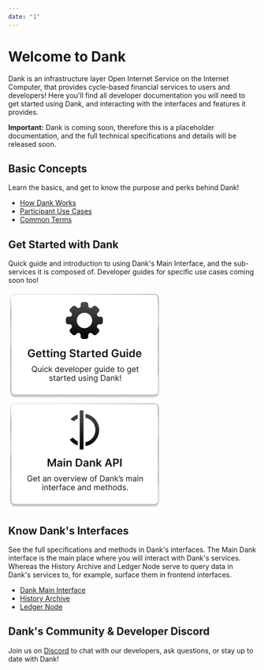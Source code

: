 ```yaml
---
date: "1"
---
```


# Welcome to Dank

Dank is an infrastructure layer Open Internet Service on the Internet Computer, that provides cycle-based financial services to users and developers! Here you'll find all developer documentation you will need to get started using Dank, and interacting with the interfaces and features it provides.

**Important:** Dank is coming soon, therefore this is a placeholder documentation, and the full technical specifications and details will be released soon.

## Basic Concepts
Learn the basics, and get to know the purpose and perks behind Dank!

- [How Dank Works](https://docs.dank.ooo/protocol-overview/how-dank-works/)
- [Participant Use Cases](https://docs.dank.ooo/protocol-overview/dank-use-cases/)
- [Common Terms](https://docs.dank.ooo/protocol-overview/common-terms/)


## Get Started with Dank
Quick guide and introduction to using Dank's Main Interface, and the sub-services it is composed of. Developer guides for specific use cases coming soon too!


<a href="./getting-started/overview/"><img src=imgs/getting-started.png></a>
<a href="./interfaces/main-dank-canister/"><img src=imgs/main-dank-api.png></a>

## Know Dank's Interfaces
See the full specifications and methods in Dank's interfaces. The Main Dank interface is the main place where you will interact with Dank's services. Whereas the History Archive and Ledger Node serve to query data in Dank's services to, for example, surface them in frontend interfaces.

- [Dank Main Interface](https://docs.dank.ooo/interfaces/main-dank-canister/)
- [History Archive](https://docs.dank.ooo/interfaces/history-archive/)
- [Ledger Node](https://docs.dank.ooo/interfaces/ledger-node/)


## Dank's Community & Developer Discord
Join us on [Discord](https://discord.gg/yVEcEzmrgm) to chat with our developers, ask questions, or stay up to date with Dank!
